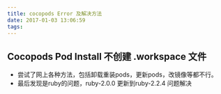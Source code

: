 ```yaml
---
title: cocopods Error 及解决方法
date: 2017-01-03 13:06:59
tags:
---
```

## Cocopods Pod Install 不创建 .workspace 文件 
- 尝试了网上各种方法，包括卸载重装pods，更新pods，改镜像等都不行。
- 最后发现是ruby的问题，ruby-2.0.0 更新到ruby-2.2.4 问题解决